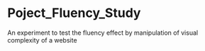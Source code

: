 # Poject_Fluency_Study
An experiment to test the fluency effect by manipulation of visual complexity of a website
